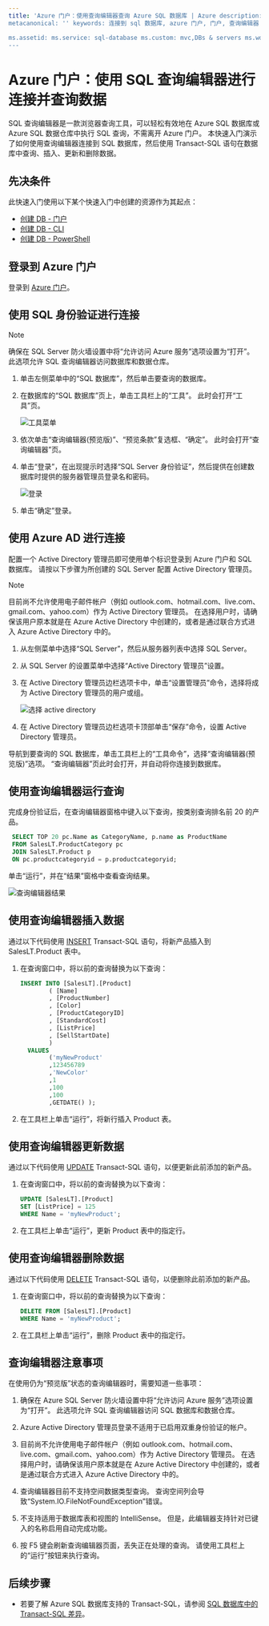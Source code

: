 ```yaml
---
title: 'Azure 门户：使用查询编辑器查询 Azure SQL 数据库 | Azure description: 了解如何使用 SQL 查询编辑器在 Azure 门户中连接到 SQL 数据库。 然后，通过运行 Transact-SQL (T-SQL) 语句来查询和编辑数据。
metacanonical: '' keywords: 连接到 sql 数据库, azure 门户, 门户, 查询编辑器 services: sql-database documentationcenter: '' author: yunan2016 manager: digimobile editor: ''

ms.assetid: ms.service: sql-database ms.custom: mvc,DBs & servers ms.workload: data-management ms.tgt_pltfrm: na ms.devlang: na ms.topic: hero-article origin.date: 08/01/2017 ms.date: 12/11/2017 ms.author: v-nany
---
```


# <a name="azure-portal-use-the-sql-query-editor-to-connect-and-query-data"></a>Azure 门户：使用 SQL 查询编辑器进行连接并查询数据

SQL 查询编辑器是一款浏览器查询工具，可以轻松有效地在 Azure SQL 数据库或 Azure SQL 数据仓库中执行 SQL 查询，不需离开 Azure 门户。 本快速入门演示了如何使用查询编辑器连接到 SQL 数据库，然后使用 Transact-SQL 语句在数据库中查询、插入、更新和删除数据。 

## <a name="prerequisites"></a>先决条件

此快速入门使用以下某个快速入门中创建的资源作为其起点：

- [创建 DB - 门户](sql-database-get-started-portal.md)
- [创建 DB - CLI](sql-database-get-started-cli.md)
- [创建 DB - PowerShell](sql-database-get-started-powershell.md)


## <a name="log-in-to-the-azure-portal"></a>登录到 Azure 门户

登录到 [Azure 门户](https://portal.azure.cn/)。


## <a name="connect-using-sql-authentication"></a>使用 SQL 身份验证进行连接
> [!NOTE]
> 确保在 SQL Server 防火墙设置中将“允许访问 Azure 服务”选项设置为“打开”。 此选项允许 SQL 查询编辑器访问数据库和数据仓库。

1. 单击左侧菜单中的“SQL 数据库”，然后单击要查询的数据库。

2. 在数据库的“SQL 数据库”页上，单击工具栏上的“工具”。 此时会打开“工具”页。

    ![工具菜单](./media/sql-database-connect-query-portal/tools-menu.png)

3. 依次单击“查询编辑器(预览版)”、“预览条款”复选框、“确定”。 此时会打开“查询编辑器”页。

4. 单击“登录”，在出现提示时选择“SQL Server 身份验证”，然后提供在创建数据库时提供的服务器管理员登录名和密码。

    ![登录](./media/sql-database-connect-query-portal/login-menu.png) 

5. 单击“确定”登录。


## <a name="connect-using-azure-ad"></a>使用 Azure AD 进行连接

配置一个 Active Directory 管理员即可使用单个标识登录到 Azure 门户和 SQL 数据库。 请按以下步骤为所创建的 SQL Server 配置 Active Directory 管理员。

> [!NOTE]
> 目前尚不允许使用电子邮件帐户（例如 outlook.com、hotmail.com、live.com、gmail.com、yahoo.com）作为 Active Directory 管理员。 在选择用户时，请确保该用户原本就是在 Azure Active Directory 中创建的，或者是通过联合方式进入 Azure Active Directory 中的。

1. 从左侧菜单中选择“SQL Server”，然后从服务器列表中选择 SQL Server。

2. 从 SQL Server 的设置菜单中选择“Active Directory 管理员”设置。

3. 在 Active Directory 管理员边栏选项卡中，单击“设置管理员”命令，选择将成为 Active Directory 管理员的用户或组。

    ![选择 active directory](./media/sql-database-connect-query-portal/select-active-directory.png) 

4. 在 Active Directory 管理员边栏选项卡顶部单击“保存”命令，设置 Active Directory 管理员。

导航到要查询的 SQL 数据库，单击工具栏上的“工具命令”，选择“查询编辑器(预览版)”选项。 “查询编辑器”页此时会打开，并自动将你连接到数据库。


## <a name="run-query-using-query-editor"></a>使用查询编辑器运行查询

完成身份验证后，在查询编辑器窗格中键入以下查询，按类别查询排名前 20 的产品。

```sql
 SELECT TOP 20 pc.Name as CategoryName, p.name as ProductName
 FROM SalesLT.ProductCategory pc
 JOIN SalesLT.Product p
 ON pc.productcategoryid = p.productcategoryid;
```

单击“运行”，并在“结果”窗格中查看查询结果。

![查询编辑器结果](./media/sql-database-connect-query-portal/query-editor-results.png)

## <a name="insert-data-using-query-editor"></a>使用查询编辑器插入数据

通过以下代码使用 [INSERT](https://msdn.microsoft.com/library/ms174335.aspx) Transact-SQL 语句，将新产品插入到 SalesLT.Product 表中。

1. 在查询窗口中，将以前的查询替换为以下查询：

   ```sql
   INSERT INTO [SalesLT].[Product]
           ( [Name]
           , [ProductNumber]
           , [Color]
           , [ProductCategoryID]
           , [StandardCost]
           , [ListPrice]
           , [SellStartDate]
           )
     VALUES
           ('myNewProduct'
           ,123456789
           ,'NewColor'
           ,1
           ,100
           ,100
           ,GETDATE() );
   ```

2. 在工具栏上单击“运行”，将新行插入 Product 表。

## <a name="update-data-using-query-editor"></a>使用查询编辑器更新数据

通过以下代码使用 [UPDATE](https://msdn.microsoft.com/library/ms177523.aspx) Transact-SQL 语句，以便更新此前添加的新产品。

1. 在查询窗口中，将以前的查询替换为以下查询：

   ```sql
   UPDATE [SalesLT].[Product]
   SET [ListPrice] = 125
   WHERE Name = 'myNewProduct';
   ```

2. 在工具栏上单击“运行”，更新 Product 表中的指定行。

## <a name="delete-data-using-query-editor"></a>使用查询编辑器删除数据

通过以下代码使用 [DELETE](https://msdn.microsoft.com/library/ms189835.aspx) Transact-SQL 语句，以便删除此前添加的新产品。

1. 在查询窗口中，将以前的查询替换为以下查询：

   ```sql
   DELETE FROM [SalesLT].[Product]
   WHERE Name = 'myNewProduct';
   ```

2. 在工具栏上单击“运行”，删除 Product 表中的指定行。


## <a name="query-editor-considerations"></a>查询编辑器注意事项

在使用仍为“预览版”状态的查询编辑器时，需要知道一些事项：

1. 确保在 Azure SQL Server 防火墙设置中将“允许访问 Azure 服务”选项设置为“打开”。 此选项允许 SQL 查询编辑器访问 SQL 数据库和数据仓库。

2. Azure Active Directory 管理员登录不适用于已启用双重身份验证的帐户。 

3. 目前尚不允许使用电子邮件帐户（例如 outlook.com、hotmail.com、live.com、gmail.com、yahoo.com）作为 Active Directory 管理员。 在选择用户时，请确保该用户原本就是在 Azure Active Directory 中创建的，或者是通过联合方式进入 Azure Active Directory 中的。

4. 查询编辑器目前不支持空间数据类型查询。 查询空间列会导致“System.IO.FileNotFoundException”错误。

5. 不支持适用于数据库表和视图的 IntelliSense。 但是，此编辑器支持针对已键入的名称启用自动完成功能。 

6. 按 F5 键会刷新查询编辑器页面，丢失正在处理的查询。 请使用工具栏上的“运行”按钮来执行查询。


## <a name="next-steps"></a>后续步骤

- 若要了解 Azure SQL 数据库支持的 Transact-SQL，请参阅 [SQL 数据库中的 Transact-SQL 差异](sql-database-transact-sql-information.md)。
